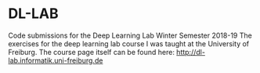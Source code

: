 # DL-LAB
Code submissions for the Deep Learning Lab Winter Semester 2018-19
The exercises for the deep learning lab course I was taught at the University of Freiburg. The course page itself can be found here: http://dl-lab.informatik.uni-freiburg.de
